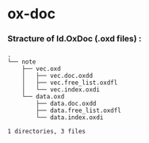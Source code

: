 # ox-doc


### Stracture of ld.OxDoc (.oxd files) :

```
.
└── note
    ├── vec.oxd
    │   ├── vec.doc.oxdd
    │   ├── vec.free_list.oxdfl
    │   └── vec.index.oxdi
    └── data.oxd
        ├── data.doc.oxdd
        ├── data.free_list.oxdfl
        └── data.index.oxdi

1 directories, 3 files
```
